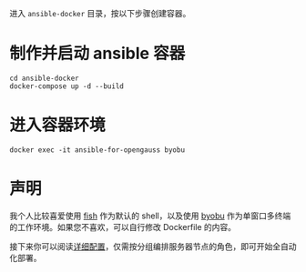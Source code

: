 进入 `ansible-docker` 目录，按以下步骤创建容器。

# 制作并启动 ansible 容器

```
cd ansible-docker
docker-compose up -d --build
```

# 进入容器环境

```
docker exec -it ansible-for-opengauss byobu
```

# 声明

我个人比较喜爱使用 [fish](https://fishshell.com/) 作为默认的 shell，以及使用 [byobu](https://www.byobu.org/documentation) 作为单窗口多终端的工作环境。如果您不喜欢，可以自行修改 Dockerfile 的内容。

接下来你可以阅读[详细配置](02-pre-set.md)，仅需按分组编排服务器节点的角色，即可开始全自动化部署。
